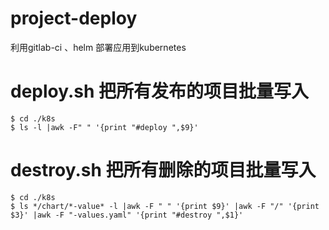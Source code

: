 # project-deploy
利用gitlab-ci 、helm 部署应用到kubernetes

# deploy.sh 把所有发布的项目批量写入
```
$ cd ./k8s
$ ls -l |awk -F" " '{print "#deploy ",$9}'
```

# destroy.sh 把所有删除的项目批量写入
```
$ cd ./k8s
$ ls */chart/*-value* -l |awk -F " " '{print $9}' |awk -F "/" '{print $3}' |awk -F "-values.yaml" '{print "#destroy ",$1}'
```
